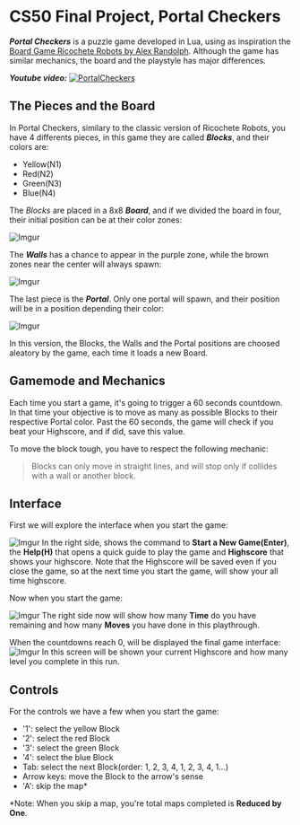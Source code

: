 # CS50 Final Project, Portal Checkers

**_Portal Checkers_** is a puzzle game developed in Lua, using as inspiration the [Board Game Ricochete Robots by Alex Randolph](https://en.wikipedia.org/wiki/Ricochet_Robot). Although the game has similar mechanics, the board and the playstyle has major differences.

**_Youtube video:_**
[![PortalCheckers](http://img.youtube.com/vi/51W2z2NXbVI/0.jpg)](http://www.youtube.com/watch?v=51W2z2NXbVI "Video Title")

## The Pieces and the Board

In Portal Checkers, similary to the classic version of Ricochete Robots, you have 4 differents pieces, in this game they are called **_Blocks_**, and their colors are:
- Yellow(N1)
- Red(N2)
- Green(N3)
- Blue(N4)

The _Blocks_ are placed in a 8x8 **_Board_**, and if we divided the board in four, their initial position can be at their color zones:

![Imgur](https://i.imgur.com/qE0BHge.png)

The **_Walls_** has a chance to appear in the purple zone, while the brown zones near the center will always spawn:

![Imgur](https://i.imgur.com/lGzh0qa.png)

The last piece is the **_Portal_**. Only one portal will spawn, and their position will be in a position depending their color:

![Imgur](https://i.imgur.com/ZHNREVI.png)

In this version, the Blocks, the Walls and the Portal positions are choosed aleatory by the game, each time it loads a new Board.

## Gamemode and Mechanics

Each time you start a game, it's going to trigger a 60 seconds countdown. In that time your objective is to move as many as possible Blocks to their respective Portal color. Past the 60 seconds, the game will check if you beat your Highscore, and if did, save this value.

To move the block tough, you have to respect the following mechanic:
> Blocks can only move in straight lines, and will stop only if collides with a wall or another block.

## Interface

First we will explore the interface when you start the game:

![Imgur](https://i.imgur.com/sJ48P3K.png)
In the right side, shows the command to **__Start a New Game(Enter)__**, the **__Help(H)__** that opens a quick guide to play the game and **__Highscore__** that shows your highscore. Note that the Highscore will be saved even if you close the game, so at the next time you start the game, will show your all time highscore.

Now when you start the game:

![Imgur](https://i.imgur.com/TIkRBVY.png)
The right side now will show how many **__Time__** do you have remaining and how many **__Moves__** you have done in this playthrough.

When the countdowns reach 0, will be displayed the final game interface:
![Imgur](https://i.imgur.com/jATIH7i.png)
In this screen will be shown your current Highscore and how many level you complete in this run.

## Controls

For the controls we have a few when you start the game:

* '1': select the yellow Block
* '2': select the red Block
* '3': select the green Block
* '4': select the blue Block
* Tab: select the next Block(order: 1, 2, 3, 4, 1, 2, 3, 4, 1...)
* Arrow keys: move the Block to the arrow's sense
* 'A': skip the map*

*Note: When you skip a map, you're total maps completed is **__Reduced by One__**.

#